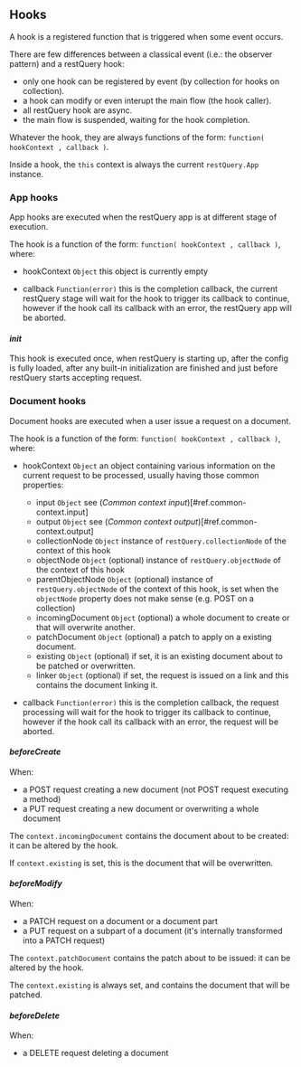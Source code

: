 

## Hooks

A hook is a registered function that is triggered when some event occurs.

There are few differences between a classical event (i.e.: the observer pattern) and a restQuery hook:

* only one hook can be registered by event (by collection for hooks on collection).
* a hook can modify or even interupt the main flow (the hook caller).
* all restQuery hook are async.
* the main flow is suspended, waiting for the hook completion.



Whatever the hook, they are always functions of the form: `function( hookContext , callback )`.

Inside a hook, the `this` context is always the current `restQuery.App` instance.



### App hooks

App hooks are executed when the restQuery app is at different stage of execution.

The hook is a function of the form: `function( hookContext , callback )`, where:

* hookContext `Object` this object is currently empty

* callback `Function(error)` this is the completion callback, the current restQuery stage will wait for the hook to trigger
	its callback to continue, however if the hook call its callback with an error, the restQuery app will be aborted.



#### *init*

This hook is executed once, when restQuery is starting up, after the config is fully loaded, after any built-in initialization
are finished and just before restQuery starts accepting request.



### Document hooks

Document hooks are executed when a user issue a request on a document.

The hook is a function of the form: `function( hookContext , callback )`, where:

* hookContext `Object` an object containing various information on the current request to be processed, usually having those
	common properties:
	
	* input `Object` see (*Common context input*)[#ref.common-context.input]
	* output `Object` see (*Common context output*)[#ref.common-context.output]
	* collectionNode `Object` instance of `restQuery.collectionNode` of the context of this hook
	* objectNode `Object` (optional) instance of `restQuery.objectNode` of the context of this hook
	* parentObjectNode `Object` (optional) instance of `restQuery.objectNode` of the context of this hook, is set when
		the `objectNode` property does not make sense (e.g. POST on a collection)
	* incomingDocument `Object` (optional) a whole document to create or that will overwrite another.
	* patchDocument `Object` (optional) a patch to apply on a existing document.
	* existing `Object` (optional) if set, it is an existing document about to be patched or overwritten.
	* linker `Object` (optional) if set, the request is issued on a link and this contains the document linking it.

* callback `Function(error)` this is the completion callback, the request processing will wait for the hook to trigger its callback
	to continue, however if the hook call its callback with an error, the request will be aborted.



#### *beforeCreate*

When:

* a POST request creating a new document (not POST request executing a method)
* a PUT request creating a new document or overwriting a whole document

The `context.incomingDocument` contains the document about to be created: it can be altered by the hook.

If `context.existing` is set, this is the document that will be overwritten.



#### *beforeModify*

When:

* a PATCH request on a document or a document part
* a PUT request on a subpart of a document (it's internally transformed into a PATCH request)

The `context.patchDocument` contains the patch about to be issued: it can be altered by the hook.

The `context.existing` is always set, and contains the document that will be patched.



#### *beforeDelete*

When:

* a DELETE request deleting a document



